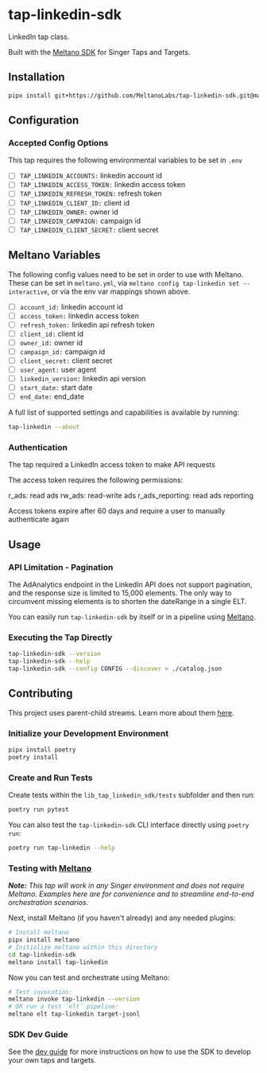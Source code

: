 # tap-linkedin-sdk

LinkedIn tap class.

Built with the [Meltano SDK](https://sdk.meltano.com) for Singer Taps and Targets.


## Installation

```bash
pipx install git+https://github.com/MeltanoLabs/tap-linkedin-sdk.git@main
```


## Configuration

### Accepted Config Options

This tap requires the following environmental variables to be set in ```.env```

- [ ] `TAP_LINKEDIN_ACCOUNTS:` linkedin account id
- [ ] `TAP_LINKEDIN_ACCESS_TOKEN:` linkedin access token
- [ ] `TAP_LINKEDIN_REFRESH_TOKEN:` refresh token
- [ ] `TAP_LINKEDIN_CLIENT_ID:` client id
- [ ] `TAP_LINKEDIN_OWNER:` owner id
- [ ] `TAP_LINKEDIN_CAMPAIGN:` campaign id
- [ ] `TAP_LINKEDIN_CLIENT_SECRET:` client secret

## Meltano Variables

The following config values need to be set in order to use with Meltano. These can be set in `meltano.yml`, via
```meltano config tap-linkedin set --interactive```, or via the env var mappings shown above.

- [ ] `account_id:` linkedin account id
- [ ] `access_token:` linkedin access token
- [ ] `refresh_token:` linkedin api refresh token
- [ ] `client_id:` client id
- [ ] `owner_id:` owner id
- [ ] `campaign_id:` campaign id
- [ ] `client_secret:` client secret
- [ ] `user_agent:` user agent
- [ ] `linkedin_version:` linkedin api version
- [ ] `start_date:` start date
- [ ] `end_date:` end_date

A full list of supported settings and capabilities is available by running:

```bash
tap-linkedin --about
```

### Authentication

The tap required a LinkedIn access token to make API requests

The access token requires the following permissions:

r_ads: read ads 
rw_ads: read-write ads
r_ads_reporting: read ads reporting

Access tokens expire after 60 days and require a user to manually authenticate again

## Usage

### API Limitation - Pagination

The AdAnalytics endpoint in the LinkedIn API does not support pagination, and the response size is
limited to 15,000 elements. The only way to circumvent missing elements is to shorten the dateRange 
in a single ELT.

You can easily run `tap-linkedin-sdk` by itself or in a pipeline using [Meltano](https://meltano.com/).

### Executing the Tap Directly

```bash
tap-linkedin-sdk --version
tap-linkedin-sdk --help
tap-linkedin-sdk --config CONFIG --discover > ./catalog.json
```

## Contributing

This project uses parent-child streams. Learn more about them [here](https://gitlab.com/meltano/sdk/-/blob/main/docs/parent_streams.md).

### Initialize your Development Environment

```bash
pipx install poetry
poetry install
``` 

### Create and Run Tests

Create tests within the `lib_tap_linkedin_sdk/tests` subfolder and
  then run:

```bash
poetry run pytest
```

You can also test the `tap-linkedin-sdk` CLI interface directly using `poetry run`:

```bash
poetry run tap-linkedin --help
```

### Testing with [Meltano](https://www.meltano.com)

_**Note:** This tap will work in any Singer environment and does not require Meltano.
Examples here are for convenience and to streamline end-to-end orchestration scenarios._

Next, install Meltano (if you haven't already) and any needed plugins:

```bash
# Install meltano
pipx install meltano
# Initialize meltano within this directory
cd tap-linkedin-sdk
meltano install tap-linkedin
```

Now you can test and orchestrate using Meltano:

```bash
# Test invocation:
meltano invoke tap-linkedin --version
# OR run a test `elt` pipeline:
meltano elt tap-linkedin target-jsonl
```

### SDK Dev Guide

See the [dev guide](https://sdk.meltano.com/en/latest/dev_guide.html) for more instructions on how to use the SDK to
develop your own taps and targets.
